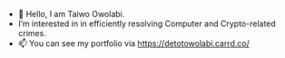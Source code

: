 - 👋 Hello, I am Taiwo Owolabi.
- I’m interested in in efficiently resolving Computer and Crypto-related crimes.
- 📫 You can see my portfolio via https://detotowolabi.carrd.co/
